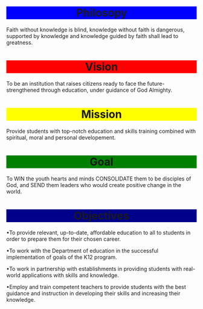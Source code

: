 <!DOCTYPE html>
<html>
</head>
<body background="Galilee.jpg">
<h1 style="text-align:center;background-color:blue">Philosopy</h1>
<p>Faith without knowledge is blind, knowledge without faith is dangerous, supported by knowledge and knowledge guided by faith shall lead to greatness.
</p>
</body>
<html>

<!DOCTYPE html>
<html>
</head>
<body>
<h1 style="text-align:center;background-color:red">Vision</h1>
<p>To be an institution that raises citizens ready to face the future-strengthened through education, under guidance of God Almighty.
</p>
</body>
<html>

<!DOCTYPE html>
<html>
</head>
<body>
<h1 style="text-align:center;background-color:yellow">Mission</h1>
<p>Provide students with top-notch education and skills training combined with spiritual, moral and personal developement.
</p>
</body>
<html>

<!DOCTYPE html>
<html>
</head>
<body>
<h1 style="text-align:center;background-color:green">Goal</h1>
<p>To WIN the youth hearts and minds CONSOLIDATE them to be disciples of God, and SEND them leaders who would create positive change in the world.
</p>
</body>
<html>

<!DOCTYPE html>
<html>
</head>
<body>
<h1 style="text-align:center;background-color:darkblue">Objectives</h1>
<p>•To provide relevant, up-to-date, affordable education to all to students in order to prepare them for their chosen career.</p>
<p>•To work with the Department of education in the successful implementation of goals of the K12 program.</p>
<p>•To work in partnership with establishments in providing students with real-world applications with skills and knowledge.</p>
<p>•Employ and train competent teachers to provide students with the best guidance and instruction in developing their skills and increasing their knowledge.</p>
</p>
</body>
<html>
